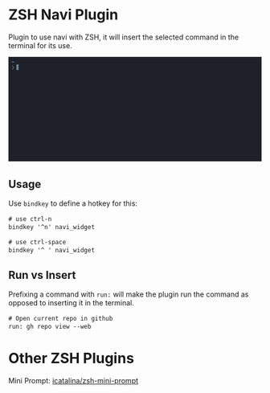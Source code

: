 # ZSH Navi Plugin

Plugin to use navi with ZSH, it will insert the selected command in the terminal for its use.

![Plugin demo](demo.gif?raw=true)

## Usage

Use `bindkey` to define a hotkey for this:

```
# use ctrl-n
bindkey '^n' navi_widget
```

```
# use ctrl-space
bindkey '^ ' navi_widget
```

## Run vs Insert
Prefixing a command with `run:` will make the plugin run the command as opposed to inserting it in the terminal.

```
# Open current repo in github
run: gh repo view --web
```

# Other ZSH Plugins

Mini Prompt: [icatalina/zsh-mini-prompt](https://github.com/icatalina/zsh-mini-prompt)
